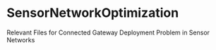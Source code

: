 # SensorNetworkOptimization
Relevant Files for Connected Gateway Deployment Problem in Sensor Networks
